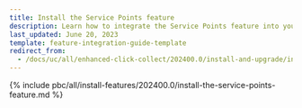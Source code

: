 ```yaml
---
title: Install the Service Points feature
description: Learn how to integrate the Service Points feature into your project
last_updated: June 20, 2023
template: feature-integration-guide-template
redirect_from:
  - /docs/uc/all/enhanced-click-collect/202400.0/install-and-upgrade/install-features/install-the-service-points-feature.html
---
```


{% include pbc/all/install-features/202400.0/install-the-service-points-feature.md %} <!-- To edit, see /_includes/pbc/all/install-features/202400.0/install-the-service-points-feature.md -->
